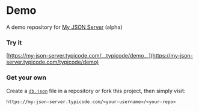# Demo

A demo repository for [My JSON Server](https://my-json-server.typicode.com) (alpha)

### Try it

[https://my-json-server.typicode.com/__typicode/demo__](https://my-json-server.typicode.com/typicode/demo)

### Get your own

Create a [`db.json`](db.json) file in a repository or fork this project, then simply visit:

```
https://my-json-server.typicode.com/<your-username>/<your-repo>
```
